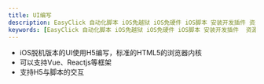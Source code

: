 ```yaml
---
title: UI编写
description: EasyClick 自动化脚本 iOS免越狱 iOS免硬件 iOS脚本 安装开发插件 资源下载
keywords: [EasyClick 自动化脚本 iOS免越狱 iOS免硬件 iOS脚本 安装开发插件  资源下载 ]
---
```


- iOS脱机版本的UI使用H5编写，标准的HTML5的浏览器内核
- 可以支持Vue、Reactjs等框架
- 支持H5与脚本的交互
